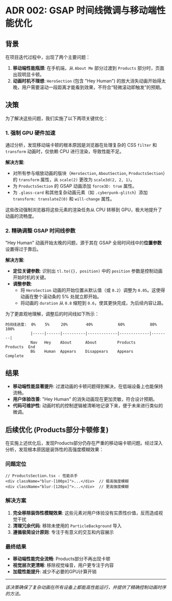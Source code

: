 # ADR 002: GSAP 时间线微调与移动端性能优化

## 背景

在项目迭代过程中，出现了两个主要问题：

1.  **移动端性能瓶颈**: 在手机端，从 `About Me` 部分过渡到 `Products` 部分时，页面出现明显卡顿。
2.  **动画时机不理想**: `HeroSection` (包含 "Hey Human") 的放大消失动画开始得太晚，用户需要滚动一段距离才能看到效果，不符合“轻微滚动即触发”的预期。

## 决策

为了解决这些问题，我们实施了以下两项关键优化：

### 1. 强制 GPU 硬件加速

通过分析，发现移动端卡顿的根本原因是浏览器在处理复杂的 CSS `filter` 和 `transform` 动画时，仅依赖 CPU 进行渲染，导致性能不足。

**解决方案**:

-   对所有参与缩放动画的版块（`HeroSection`, `AboutSection`, `ProductsSection`）的 `transform` 属性，从 `scale(2)` 更改为 `scale3d(2, 2, 1)`。
-   为 `ProductsSection` 的 GSAP 动画添加 `force3D: true` 属性。
-   为 `.glass-card` 和其他复杂动画元素（如 `.cyberpunk-glitch`）添加 `transform: translateZ(0)` 和 `will-change` 属性。

这些改动强制浏览器将这些元素的渲染任务从 CPU 转移到 GPU，极大地提升了动画的流畅度。

### 2. 精确调整 GSAP 时间线参数

"Hey Human" 动画开始太晚的问题，源于其在 GSAP 全局时间线中的**位置参数**设置得过于靠后。

**解决方案**:

-   **定位关键参数**: 识别出 `tl.to({}, position)` 中的 `position` 参数是控制动画开始时机的关键。
-   **调整参数**:
    -   将 `HeroSection` 动画的开始位置从默认值（或 `0.2`）调整为 `0.05`。这使得动画在整个滚动条的 5% 处就立即开始。
    -   将动画的 `duration` 从 `0.8` 缩短到 `0.6`，使其更快完成，为后续内容让路。

为了更直观地理解，调整后的时间线如下所示：

```
时间线进度:  0%    5%     20%        40%           60%           80%      100%
           |-----|------|----------|-------------|-------------|--------|
           Nav   Hey    About      About         Products      Products  End
           BG    Human  Appears    Disappears    Appears       Complete
```

## 结果

-   **移动端性能显著提升**: 过渡动画的卡顿问题得到解决，在低端设备上也能保持流畅。
-   **用户体验改善**: "Hey Human" 的消失动画现在更加灵敏，符合设计预期。
-   **代码可维护性**: 动画时机的控制逻辑被清晰地记录下来，便于未来进行类似的微调。

## 后续优化 (Products部分卡顿修复)

在实施上述优化后，发现Products部分仍存在严重的移动端卡顿问题。经过深入分析，发现根本原因是装饰性的高强度模糊效果：

### 问题定位
```tsx
// ProductsSection.tsx - 性能杀手
<div className="blur-[100px]">...</div>  // 极高强度模糊
<div className="blur-[120px]">...</div>  // 更高强度模糊
```

### 解决方案
1. **完全移除装饰性模糊效果**: 这些元素对用户体验没有实质性价值，反而造成视觉干扰
2. **清理冗余代码**: 移除未使用的 `ParticleBackground` 导入
3. **遵循极简设计原则**: 专注于有意义的交互和内容展示

### 最终结果
- **移动端性能完全流畅**: Products部分不再出现卡顿
- **视觉层次更清晰**: 移除视觉噪音，用户更专注于内容
- **加载性能提升**: 减少不必要的GPU计算开销

---
*该决策确保了复杂动画在所有设备上都能高性能运行，并提供了精确控制动画时序的方法。* 